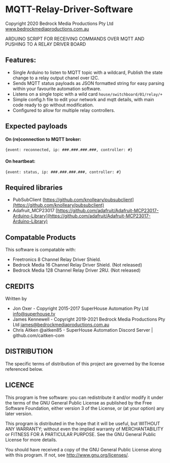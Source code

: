 # MQTT-Relay-Driver-Software
Copyright 2020 Bedrock Media Productions Pty Ltd www.bedrockmediaproductions.com.au


ARDUINO SCRIPT FOR RECEIVING COMMANDS OVER MQTT AND PUSHING TO A RELAY DRIVER BOARD 

## Features:

* Single Arduino to listen to MQTT topic with a wildcard, Publish the state change to a relay output chanel over I2C.
* Sends MQTT status payloads as JSON formatted string for easy parsing within your favourite automation software.
* Listens on a single topic with a wild card `house/switchboard/01/relay/+`
* Simple config.h file to edit your network and mqtt details, with main code ready to go without modification.
* Configured to allow for multiple relay controllers.

## Expected payloads
#### On (re)connection to MQTT broker:

`{event: reconnected, ip: ###.###.###.###, controller: #}`


#### On heartbeat:

`{event: status, ip: ###.###.###.###, controller: #}`

## Required libraries
* PubSubClient [https://github.com/knolleary/pubsubclient](https://github.com/knolleary/pubsubclient)
* Adafruit_MCP23017 [https://github.com/adafruit/Adafruit-MCP23017-Arduino-Library](https://github.com/adafruit/Adafruit-MCP23017-Arduino-Library)

## Compatable Products
This software is compatable with:
* Freetronics      8 Channel Relay Driver Shield.
* Bedrock Media    16 Channel Relay Driver Shield.   (Not released)
* Bedrock Media    128 Channel Relay Driver 2RU.  (Not released)

## CREDITS
Written by 
* Jon Oxer               - Copyright 2015-2017 SuperHouse Automation Pty Ltd <info@superhouse.tv>
* James Kennewell        - Copyright 2019-2021 Bedrock Media Productions Pty Ltd <james@bedrockmediaproductions.com.au>
* Chris Aitken @aitken85 - SuperHouse Automation Discord Server | github.com/caitken-com

## DISTRIBUTION
The specific terms of distribution of this project are governed by the license referenced below.

## LICENCE
This program is free software: you can redistribute it and/or modify it under the terms of the GNU General Public License as published by
 the Free Software Foundation, either version 3 of the License, or (at your option) any later version.

This program is distributed in the hope that it will be useful, but WITHOUT ANY WARRANTY; without even the implied warranty of
 MERCHANTABILITY or FITNESS FOR A PARTICULAR PURPOSE. See the GNU General Public License for more details.

You should have received a copy of the GNU General Public License along with this program. If not, see <http://www.gnu.org/licenses/>.